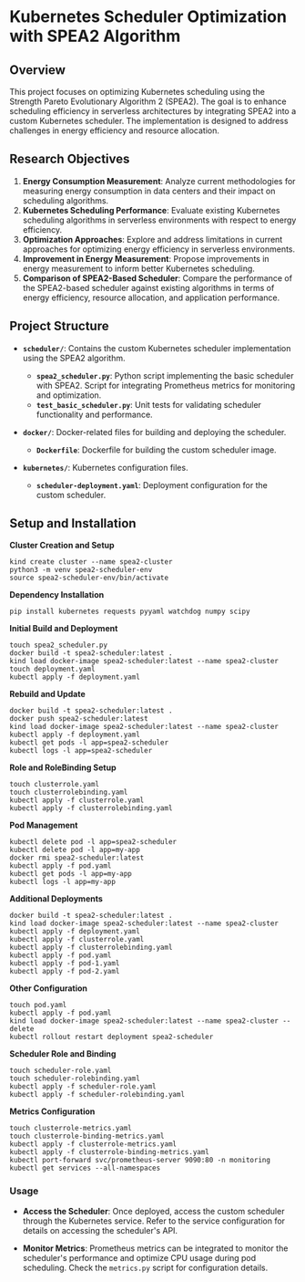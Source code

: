 # Kubernetes Scheduler Optimization with SPEA2 Algorithm

## Overview

This project focuses on optimizing Kubernetes scheduling using the Strength Pareto Evolutionary Algorithm 2 (SPEA2). The goal is to enhance scheduling efficiency in serverless architectures by integrating SPEA2 into a custom Kubernetes scheduler. The implementation is designed to address challenges in energy efficiency and resource allocation.

## Research Objectives

1. **Energy Consumption Measurement**: Analyze current methodologies for measuring energy consumption in data centers and their impact on scheduling algorithms.
2. **Kubernetes Scheduling Performance**: Evaluate existing Kubernetes scheduling algorithms in serverless environments with respect to energy efficiency.
3. **Optimization Approaches**: Explore and address limitations in current approaches for optimizing energy efficiency in serverless environments.
4. **Improvement in Energy Measurement**: Propose improvements in energy measurement to inform better Kubernetes scheduling.
5. **Comparison of SPEA2-Based Scheduler**: Compare the performance of the SPEA2-based scheduler against existing algorithms in terms of energy efficiency, resource allocation, and application performance.

## Project Structure

- **`scheduler/`**: Contains the custom Kubernetes scheduler implementation using the SPEA2 algorithm.
  - **`spea2_scheduler.py`**: Python script implementing the basic scheduler with SPEA2. Script for integrating Prometheus metrics for monitoring and optimization.
  - **`test_basic_scheduler.py`**: Unit tests for validating scheduler functionality and performance.
  
- **`docker/`**: Docker-related files for building and deploying the scheduler.
  - **`Dockerfile`**: Dockerfile for building the custom scheduler image.

- **`kubernetes/`**: Kubernetes configuration files.
  - **`scheduler-deployment.yaml`**: Deployment configuration for the custom scheduler.

## Setup and Installation

**Cluster Creation and Setup**
```
kind create cluster --name spea2-cluster
python3 -m venv spea2-scheduler-env
source spea2-scheduler-env/bin/activate
```

**Dependency Installation**
```
pip install kubernetes requests pyyaml watchdog numpy scipy
```

**Initial Build and Deployment**
```
touch spea2_scheduler.py
docker build -t spea2-scheduler:latest .
kind load docker-image spea2-scheduler:latest --name spea2-cluster
touch deployment.yaml
kubectl apply -f deployment.yaml
```

**Rebuild and Update**
```
docker build -t spea2-scheduler:latest .
docker push spea2-scheduler:latest
kind load docker-image spea2-scheduler:latest --name spea2-cluster
kubectl apply -f deployment.yaml
kubectl get pods -l app=spea2-scheduler
kubectl logs -l app=spea2-scheduler
```

**Role and RoleBinding Setup**
```
touch clusterrole.yaml
touch clusterrolebinding.yaml
kubectl apply -f clusterrole.yaml
kubectl apply -f clusterrolebinding.yaml
```

**Pod Management**
```
kubectl delete pod -l app=spea2-scheduler
kubectl delete pod -l app=my-app
docker rmi spea2-scheduler:latest
kubectl apply -f pod.yaml
kubectl get pods -l app=my-app
kubectl logs -l app=my-app
```

**Additional Deployments**
```
docker build -t spea2-scheduler:latest .
kind load docker-image spea2-scheduler:latest --name spea2-cluster
kubectl apply -f deployment.yaml
kubectl apply -f clusterrole.yaml
kubectl apply -f clusterrolebinding.yaml
kubectl apply -f pod.yaml
kubectl apply -f pod-1.yaml
kubectl apply -f pod-2.yaml
```

**Other Configuration**
```
touch pod.yaml
kubectl apply -f pod.yaml
kind load docker-image spea2-scheduler:latest --name spea2-cluster --delete
kubectl rollout restart deployment spea2-scheduler
```

**Scheduler Role and Binding**
```
touch scheduler-role.yaml
touch scheduler-rolebinding.yaml
kubectl apply -f scheduler-role.yaml
kubectl apply -f scheduler-rolebinding.yaml
```

**Metrics Configuration**
```
touch clusterrole-metrics.yaml
touch clusterrole-binding-metrics.yaml
kubectl apply -f clusterrole-metrics.yaml
kubectl apply -f clusterrole-binding-metrics.yaml
kubectl port-forward svc/prometheus-server 9090:80 -n monitoring
kubectl get services --all-namespaces
```

### Usage

- **Access the Scheduler**: Once deployed, access the custom scheduler through the Kubernetes service. Refer to the service configuration for details on accessing the scheduler's API.

- **Monitor Metrics**: Prometheus metrics can be integrated to monitor the scheduler's performance and optimize CPU usage during pod scheduling. Check the `metrics.py` script for configuration details.

